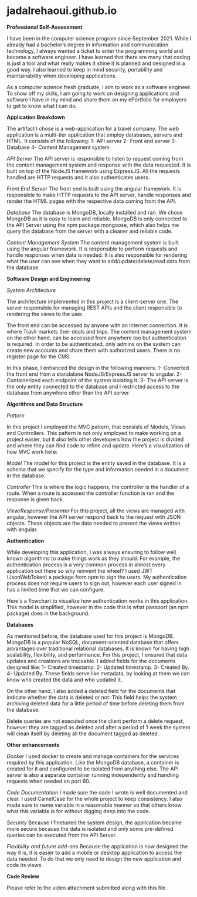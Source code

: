 # jadalrehaoui.github.io


**Professional Self-Assessment**

I have been in the computer science program since September 2021. While I already had a bachelor’s degree in information and communication technology, I always wanted a ticket to enter the programming world and become a software engineer. I have learned that there are many that coding is just a tool and what really makes it shine it is planned and designed in a good way. I also learned to keep in mind security, portability and maintainability when developing applications. 

As a computer science fresh graduate, I aim to work as a software engineer. To show off my skills, I am going to work on designing applications and software I have in my mind and share them on my ePortfolio for employers to get to know what I can do. 

**Application Breakdown**

The artifact I chose is a web-application for a travel company. The web application is a multi-tier application that employ databases, servers and HTML. It consists of the following:
1-	API server
2-	Front end server
3-	Database
4-	Content Management system

*API Server*
The API server is responsible to listen to request coming from the content management system and response with the data requested. It is built on top of the NodeJS framework using ExpressJS. All the requests handled are HTTP requests and it also authenticates users.

*Front End Server*
The front end is built using the angular framework. It is responsible to make HTTP requests to the API server, handle responses and render the HTML pages with the respective data coming from the API. 

*Database*
The database is MongoDB, locally installed and ran. We chose MongoDB as it is easy to learn and reliable. MongoDB is only connected to the API Server using the npm package mongoose, which also helps me query the database from the server with a cleaner and reliable code.

*Content Management System*
The content management system is built using the angular framework. It is responsible to perform requests and handle responses when data is needed. It is also responsible for rendering what the user can see when they want to add/update/delete/read data from the database. 

**Software Design and Engineering**

*System Architecture*

The architecture implemented in this project is a client-server one. The server responsible for managing REST APIs and the client responsible to rendering the views to the user. 

The front end can be accessed by anyone with an internet connection. It is where Travlr markets their deals and trips. The content management system on the other hand, can be accessed from anywhere too but authentication is required. In order to be authenticated, only admins on the system can create new accounts and share them with authorized users. There is no register page for the CMS. 


In this phase, I enhanced the design in the following manners: 
1-	Converted the front end from a standalone NodeJS/ExpressJS server to angular.
2-	Containerized each endpoint of the system isolating it.
3-	The API server is the only entity connected to the database and I restricted access to the database from anywhere other than the API server.

**Algorithms and Data Structure**

*Pattern*

In this project I employed the MVC pattern, that consists of Models, Views and Controllers. 
This pattern is not only employed to make working on a project easier, but it also tells other developers how the project is divided and where they can find code to refine and update.
Here’s a visualization of how MVC work here:

*Model*
The model for this project is the entity saved in the database. It is a schema that we specify for the type and information needed in a document in the database.

*Controller*
This is where the logic happens, the controller is the handler of a route. When a route is accessed the controller function is ran and the response is given back. 

*View/Response/Presenter*
For this project, all the views are managed with angular, however the API server respond back to the request with JSON objects. These objects are the data needed to present the views written with angular.

**Authentication**

While developing this application, I was always ensuring to follow well known algorithms to make things work as they should. For example, the authentication process is a very common process in almost every application out there so why reinvent the wheel? I used JWT (JsonWebToken) a package from npm to sign the users. My authentication process does not require users to sign out, however each user signed in has a limited time that we can configure.

Here's a flowchart to visualize how authentication works in this application. This model is simplified, however in the code this is what passport (an npm package) does in the background.

**Databases**

As mentioned before, the database used for this project is MongoDB. MongoDB is a popular NoSQL, document-oriented database that offers advantages over traditional relational databases.
It is known for having high scalability, flexibility, and performance.
For this project, I ensured that data updates and creations are traceable. I added fields for the documents designed like: 
1-	Created timestamp.
2-	Updated timestamp.
3-	Created By.
4-	Updated By.
These fields serve like metadata, by looking at them we can know who created the data and who updated it. 

On the other hand, I also added a deleted field for the documents that indicate whether the data is deleted or not. This field helps the system archiving deleted data for a little period of time before deleting them from the database. 

Delete queries are not executed once the client perform a delete request, however they are tagged as deleted and after a period of 1 week the system will clean itself by deleting all the document tagged as deleted.

**Other enhancements**

*Docker*
I used docker to create and manage containers for the services required by this application. Like the MongoDB database, a container is created for it and configured to be isolated from anything else. The API server is also a separate container running independently and handling requests when needed on port 80.

*Code Documentation*
I made sure the code I wrote is well documented and clear. I used CamelCase for the whole project to keep consistency. I also made sure to name variable in a reasonable manner so that others know what this variable is for without digging deep into the code. 

*Security*
Because I finetuned the system design, the application became more secure because the data is isolated and only some pre-defined queries can be executed from the API Server.

*Flexibility and future add-ons*
Because the application is now designed the way it is, it is easier to add a mobile or desktop application to access the data needed. To do that we only need to design the new application and code its views. 

**Code Review**

Please refer to the video attachment submitted along with this file.

